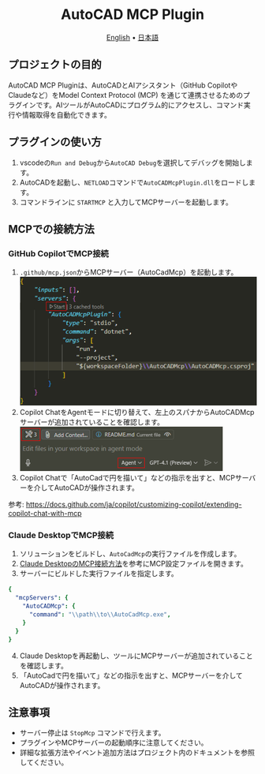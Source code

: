 <h1 align="center">
  AutoCAD MCP Plugin
</h1>

<p align="center">
  <a href="/README.md">English</a> •
  <a href="/docs/README-ja.md">日本語</a>
</p>

## プロジェクトの目的

AutoCAD MCP Pluginは、AutoCADとAIアシスタント（GitHub CopilotやClaudeなど）をModel Context Protocol (MCP) を通じて連携させるためのプラグインです。AIツールがAutoCADにプログラム的にアクセスし、コマンド実行や情報取得を自動化できます。

## プラグインの使い方

1. vscodeの`Run and Debug`から`AutoCAD Debug`を選択してデバッグを開始します。
2. AutoCADを起動し、`NETLOAD`コマンドで`AutoCADMcpPlugin.dll`をロードします。
3. コマンドラインに `STARTMCP` と入力してMCPサーバーを起動します。

## MCPでの接続方法

### GitHub CopilotでMCP接続

1. `.github/mcp.json`からMCPサーバー（AutoCadMcp）を起動します。![start-mcp](static/start-mcp.png)
2. Copilot ChatをAgentモードに切り替えて、左上のスパナからAutoCADMcpサーバーが追加されていることを確認します。![agent-mode](static/copilot-agent.png)
3. Copilot Chatで「AutoCadで円を描いて」などの指示を出すと、MCPサーバーを介してAutoCADが操作されます。

参考: https://docs.github.com/ja/copilot/customizing-copilot/extending-copilot-chat-with-mcp

### Claude DesktopでMCP接続

1. ソリューションをビルドし、`AutoCadMcp`の実行ファイルを作成します。
2. [Claude DesktopのMCP接続方法](https://modelcontextprotocol.io/quickstart/user)を参考にMCP設定ファイルを開きます。
3. サーバーにビルドした実行ファイルを指定します。
```yaml
{
  "mcpServers": {
    "AutoCADMcp": {
      "command": "\\path\\to\\AutoCadMcp.exe",
    }
  }
}
```
4. Claude Desktopを再起動し、ツールにMCPサーバーが追加されていることを確認します。
5. 「AutoCadで円を描いて」などの指示を出すと、MCPサーバーを介してAutoCADが操作されます。

## 注意事項

- サーバー停止は `StopMcp` コマンドで行えます。
- プラグインやMCPサーバーの起動順序に注意してください。
- 詳細な拡張方法やイベント追加方法はプロジェクト内のドキュメントを参照してください。